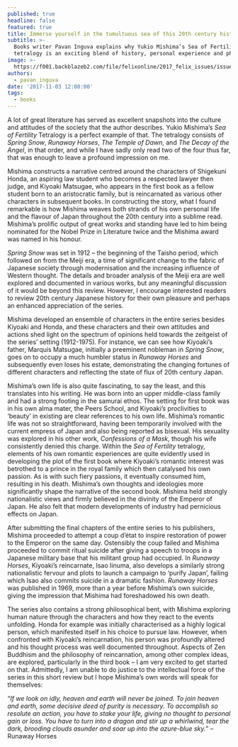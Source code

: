 ```yaml
---
published: true
headline: false
featured: true
title: Immerse yourself in the tumultuous sea of this 20th century historical drama
subtitle: >-
  Books writer Pavan Inguva explains why Yukio Mishima’s Sea of Fertility
  tetralogy is an exciting blend of history, personal experience and philosophy.
image: >-
  https://f001.backblazeb2.com/file/felixonline/2017_felix_issues/issue_1674/1674_books_mishima.jpg
authors:
  - pavan_inguva
date: '2017-11-03 12:00:00'
tags:
  - books
---
```

A lot of great literature has served as excellent snapshots into the culture and attitudes of the society that the author describes. Yukio Mishima’s _Sea of Fertility_ Tetralogy is a perfect example of that. The tetralogy consists of _Spring Snow_, _Runaway Horses_, _The Temple of Dawn_, and _The Decay of the Angel_, in that order, and while I have sadly only read two of the four thus far, that was enough to leave a profound impression on me.

Mishima constructs a narrative centred around the characters of Shigekuni Honda, an aspiring law student who becomes a respected lawyer then judge, and Kiyoaki Matsugae, who appears in the first book as a fellow student born to an aristocratic family, but is reincarnated as various other characters in subsequent books. In constructing the story, what I found remarkable is how Mishima weaves both strands of his own personal life and the flavour of Japan throughout the 20th century into a sublime read. Mishima’s prolific output of great works and standing have led to him being nominated for the Nobel Prize in Literature twice and the Mishima award was named in his honour.

_Spring Snow_ was set in 1912 – the beginning of the Taisho period, which followed on from the Meiji era, a time of significant change to the fabric of Japanese society through modernisation and the increasing influence of Western thought. The details and broader analysis of the Meiji era are well explored and documented in various works, but any meaningful discussion of it would be beyond this review. However, I encourage interested readers to review 20th century Japanese history for their own pleasure and perhaps an enhanced appreciation of the series. 

Mishima developed an ensemble of characters in the entire series besides Kiyoaki and Honda, and these characters and their own attitudes and actions shed light on the spectrum of opinions held towards the zeitgeist of the series’ setting (1912-1975). For instance, we can see how Kiyoaki’s father, Marquis Matsugae, initially a preeminent nobleman in _Spring Snow_, goes on to occupy a much humbler status in _Runaway Horses_ and subsequently even loses his estate, demonstrating the changing fortunes of different characters and reflecting the state of flux of 20th century Japan.

Mishima’s own life is also quite fascinating, to say the least, and this translates into his writing. He was born into an upper middle-class family and had a strong footing in the samurai ethos. The setting for first book was in his own alma mater, the Peers School, and Kiyoaki’s proclivities to ‘beauty’ in existing are clear references to his own life. Mishima’s romantic life was not so straightforward, having been temporarily involved with the current empress of Japan and also being reported as bisexual. His sexuality was explored in his other work, _Confessions of a Mask_, though his wife consistently denied this charge. Within the _Sea of Fertility_ tetralogy, elements of his own romantic experiences are quite evidently used in developing the plot of the first book where Kiyoaki’s romantic interest was betrothed to a prince in the royal family which then catalysed his own passion. As is with such fiery passions, it eventually consumed him, resulting in his death.
Mishima’s own thoughts and ideologies more significantly shape the narrative of the second book. Mishima held strongly nationalistic views and firmly believed in the divinity of the Emperor of Japan. He also felt that modern developments of industry had pernicious effects on Japan.

After submitting the final chapters of the entire series to his publishers, Mishima proceeded to attempt a coup d’état to inspire restoration of power to the Emperor on the same day. Ostensibly the coup failed and Mishima proceeded to commit ritual suicide after giving a speech to troops in a Japanese military base that his militant group had occupied. In _Runaway Horses_, Kiyoaki’s reincarnate, Isao Iinuma, also develops a similarly strong nationalistic fervour and plots to launch a campaign to ‘purify Japan’, failing which Isao also commits suicide in a dramatic fashion. _Runaway Horses_ was published in 1969, more than a year before Mishima’s own suicide, giving the impression that Mishima had foreshadowed his own death.

The series also contains a strong philosophical bent, with Mishima exploring human nature through the characters and how they react to the events unfolding. Honda for example was initially characterised as a highly logical person, which manifested itself in his choice to pursue law. However, when confronted with Kiyoaki’s reincarnation, his person was profoundly altered and his thought process was well documented throughout. Aspects of Zen Buddhism and the philosophy of reincarnation, among other complex ideas, are explored, particularly in the third book – I am very excited to get started on that. 
Admittedly, I am unable to do justice to the intellectual force of the series in this short review but I hope Mishima’s own words will speak for themselves:

“_If we look on idly, heaven and earth will never be joined. To join heaven and earth, some decisive deed of purity is necessary. To accomplish so resolute an action, you have to stake your life, giving no thought to personal gain or loss. You have to turn into a dragon and stir up a whirlwind, tear the dark, brooding clouds asunder and soar up into the azure-blue sky._” –Runaway Horses
